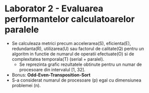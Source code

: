 # Laborator 2 - Evaluarea performantelor calculatoarelor paralele

* Se calculeaza metrici precum accelerarea(S), eficienta(E), redundanta(R), utilizarea(U) sau factorul de calitate(Q) pentru un algoritm in functie de numarul de operatii efectuate(O) si de complexitatea temporala(T) (serial + paralel).
    * Se reprezinta grafic rezultatele obtinute pentru un numar de procesoare din intervalul [1, 32].
* Bonus: **Odd-Even-Transposition-Sort**
* S-a considerat numarul de procesoare (p) egal cu dimensiunea problemei (n).